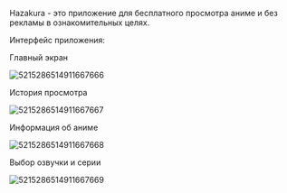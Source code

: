 Hazakura - это приложение для бесплатного просмотра аниме и без рекламы в ознакомительных целях.

Интерфейс приложения:

Главный экран

![5215286514911667666](https://github.com/user-attachments/assets/fd2de68a-4603-4a21-9ff9-1faac0f363e8)

История просмотра

![5215286514911667667](https://github.com/user-attachments/assets/009adde0-f8cb-481e-bb60-a690ef929b69)

Информация об аниме

![5215286514911667668](https://github.com/user-attachments/assets/37d80ccd-a4f3-4f5e-8a12-83ecf3410169)

Выбор озвучки и серии

![5215286514911667669](https://github.com/user-attachments/assets/ec80e20e-ed15-4d5a-84ae-7c36e4c4ea0d)

